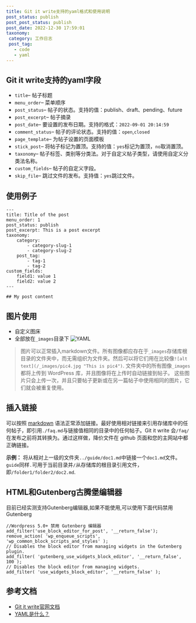 ```yaml
---
title: Git it write支持的yaml格式和使用说明
post_status: publish
post_post_status: publish
post_date: 2022-12-30 17:59:01
taxonomy:
 category: 工作日志
 post_tag: 
   - code
   - yaml
---
```


## Git it write支持的yaml字段

-   `title`– 帖子标题
-   `menu_order`– 菜单顺序
-   `post_status`– 帖子的状态。支持的值：publish、draft、pending、future
-   `post_excerpt`– 帖子摘录
-   `post_date`– 要设置的发布日期。支持的格式：`2022-09-01 20:14:59`
-   `comment_status`– 帖子的评论状态。支持的值：`open`,`closed`
-   `page_template`– 为帖子设置的页面模板
-   `stick_post`– 将帖子标记为置顶。支持的值：`yes`标记为置顶，`no`取消置顶。
-   `taxonomy`– 帖子标签、类别等分类法。对于自定义帖子类型，请使用自定义分类法名称。
-   `custom_fields`– 帖子的自定义字段。
-   `skip_file`– 跳过文件的发布。支持值：`yes`跳过文件。

## 使用例子

```
---
title: Title of the post
menu_order: 1
post_status: publish
post_excerpt: This is a post excerpt
taxonomy:
    category:
        - category-slug-1
        - category-slug-2
    post_tag:
        - tag-1
        - tag-2
custom_fields:
    field1: value 1
    field2: value 2
---

## My post content
```

## 图片使用

- 自定义图床
- 全部放在`_images`目录下
![YAML](https://cdn.fendou.la/tuoss/what-is-yaml.png)

>图片可以正常插入markdown文件。所有图像都应存在于`_images`存储库根目录的文件夹中，而无需组织为文件夹。然后可以将它们用在比较像`![alt text](/_images/pic4.jpg "This is pic4")`.
文件夹中的所有图像`_images`都将上传到 WordPress 库，并且图像将在上传时自动链接到帖子。
这些图片只会上传一次，并且只要帖子更新或在另一篇帖子中使用相同的图片，它们就会被重复使用。

## 插入链接

可以按照 [markdown](https://zh.wikipedia.org/wiki/markdown) 语法正常添加链接。最好使用相对链接来引用存储库中的任何帖子，即引用`./faq.md`与链接值相同的目录中的任何帖子。Git it write 会`/faq/`在发布之前将其转换为。通过这样做，降价文件在 github 页面和您的主网站中都正确链接。

**示例：** 将从相对上一级的文件夹`../guide/doc1.md`中链接一个`doc1.md`文件。`guide`同样`.`可用于当前目录并`/`从存储库的根目录引用文件，即`/folder1/folder2/doc2.md`.

## HTML和Gutenberg古腾堡编辑器

目前已经实测支持Gutenberg编辑器,如果不能使用,可以使用下面代码禁用Gutenberg

```
//Wordpress 5.0+ 禁用 Gutenberg 编辑器
add_filter('use_block_editor_for_post', '__return_false');
remove_action( 'wp_enqueue_scripts', 'wp_common_block_scripts_and_styles' );
// Disables the block editor from managing widgets in the Gutenberg plugin.
add_filter( 'gutenberg_use_widgets_block_editor', '__return_false', 100 );
// Disables the block editor from managing widgets.
add_filter( 'use_widgets_block_editor', '__return_false' );
```

## 参考文档
- [Git it write官网文档](https://www.aakashweb.com/docs/git-it-write/faq/)
- [YAML是什么？](https://spacelift.io/blog/yaml)